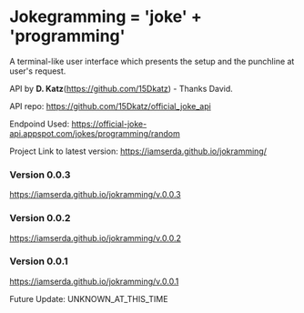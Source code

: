 # Jokegramming = 'joke' + 'programming'

A terminal-like user interface which presents the setup and the punchline at user's request.

API by **D. Katz**(https://github.com/15Dkatz) - Thanks David.

API repo: https://github.com/15Dkatz/official_joke_api

Endpoind Used: https://official-joke-api.appspot.com/jokes/programming/random


Project Link to latest version:
https://iamserda.github.io/jokramming/






### Version 0.0.3
https://iamserda.github.io/jokramming/v.0.0.3

### Version 0.0.2
https://iamserda.github.io/jokramming/v.0.0.2

### Version 0.0.1
https://iamserda.github.io/jokramming/v.0.0.1


Future Update: UNKNOWN_AT_THIS_TIME
